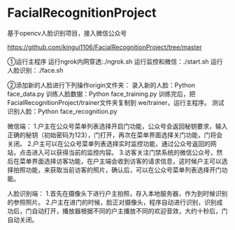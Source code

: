 # FacialRecognitionProject
基于opencv人脸识别项目，接入微信公众号

https://github.com/kingui1106/FacialRecognitionProject/tree/master

①运行主程序
运行ngrok内网穿透:./ngrok.sh
运行监控和微信：./start.sh
运行人脸识别：./face.sh

②添加新的人脸进行下列操作origin文件夹：
录入新的人脸：Python face_data.py
训练人脸数据：Python face_training.py
训练完后，把FacialRecognitionProject/trainer文件夹复制到 we/trainer，运行主程序。
测试识别人脸：Python face_recognition.py

微信端：
1.户主在公众号菜单列表选择开启门功能，公众号会返回秘钥要求，输入正确的秘钥（初始密码为123），门打开，再次在菜单界面选择关门功能，门将会关闭。
2.户主可以在公众号菜单列表选择实时监控功能，通过公众号返回的网站，点击进入可以获得当前的监控内容。
3.访客关注门禁系统的微信公众号，然后在菜单界面选择访客功能，在户主端会收到访客的请求信息，这时候户主可以选择拍照功能，来获取当前访客的照片，确认后，可以在公众号菜单列表选择开门功能。

人脸识别端：
1.首先在摄像头下进行户主拍照，存入本地服务器，作为到时候识别的参照照片。
2.户主在进门的时候，脸正对摄像头，程序自动进行识别，识别成功后，门自动打开，播放器根据不同的户主播放不同的欢迎音效，大约十秒后，门自动关闭。
